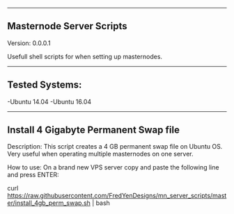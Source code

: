 ----------------------------
Masternode Server Scripts
----------------------------

Version: 0.0.0.1

Usefull shell scripts for when setting up masternodes.

----------------------------
Tested Systems:
----------------------------

-Ubuntu 14.04
-Ubuntu 16.04

----------------------------
Install 4 Gigabyte Permanent Swap file
----------------------------

Description: 
This script creates a 4 GB permanent swap file on Ubuntu OS. Very useful when operating multiple masternodes on one server.

How to use:
On a brand new VPS server copy and paste the following line and press ENTER:

curl https://raw.githubusercontent.com/FredYenDesigns/mn_server_scripts/master/install_4gb_perm_swap.sh | bash


